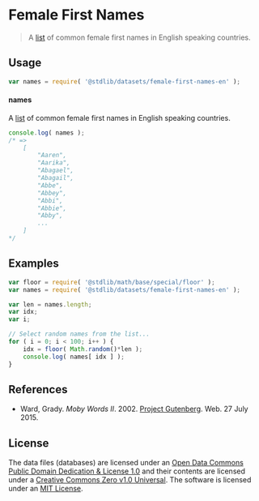 Female First Names
===

> A [list][moby-words] of common female first names in English speaking countries.


<!-- <usage> -->

## Usage

``` javascript
var names = require( '@stdlib/datasets/female-first-names-en' );
```

#### names

A [list][moby-words] of common female first names in English speaking countries.

``` javascript
console.log( names );
/* =>
    [
        "Aaren",
        "Aarika",
        "Abagael",
        "Abagail",
        "Abbe",
        "Abbey",
        "Abbi",
        "Abbie",
        "Abby",
        ...
    ]
*/
```

<!-- </usage> -->


<!-- <examples> -->

<!-- TODO: more creative example. -->

## Examples

``` javascript
var floor = require( '@stdlib/math/base/special/floor' );
var names = require( '@stdlib/datasets/female-first-names-en' );

var len = names.length;
var idx;
var i;

// Select random names from the list...
for ( i = 0; i < 100; i++ ) {
    idx = floor( Math.random()*len );
    console.log( names[ idx ] );
}
```

<!-- </examples> -->


<!-- <references> -->

## References

* Ward, Grady. *Moby Words II*. 2002. [Project Gutenberg][moby-words]. Web. 27 July 2015.

<!-- </references> -->


<!-- <license> -->

## License

The data files (databases) are licensed under an [Open Data Commons Public Domain Dedication & License 1.0][pddl-1.0] and their contents are licensed under a [Creative Commons Zero v1.0 Universal][cc0]. The software is licensed under an [MIT License][mit-license].

<!-- </license> -->


<!-- <links> -->

[pddl-1.0]: http://opendatacommons.org/licenses/pddl/1.0/
[cc0]: https://creativecommons.org/publicdomain/zero/1.0
[mit-license]: http://opensource.org/licenses/MIT

[moby-words]: http://www.gutenberg.org/files/3201/3201.txt

<!-- </links> -->
